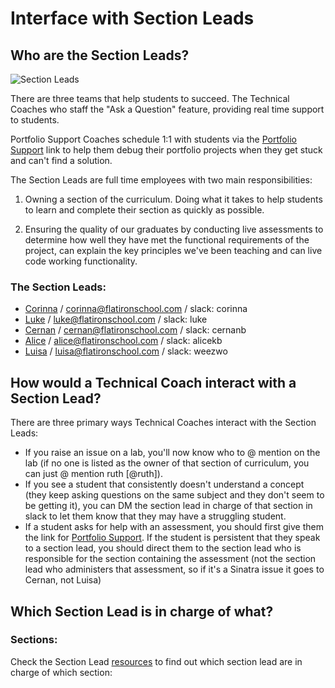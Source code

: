 # Interface with Section Leads

## Who are the Section Leads?

![Section Leads](http://i.giphy.com/QHE5gWI0QjqF2.gif "Section Leads")

There are three teams that help students to succeed. The Technical Coaches who staff the "Ask a Question" feature, providing real time support to students.

Portfolio Support Coaches schedule 1:1 with students via the [Portfolio Support](https://theflatironschool.typeform.com/to/UUhrc7) link to help them debug their portfolio projects when they get stuck and can't find a solution.

The Section Leads are full time employees with two main responsibilities:

1. Owning a section of the curriculum. Doing what it takes to help students to learn and complete their section as quickly as possible.

2. Ensuring the quality of our graduates by conducting live assessments to determine how well they have met the functional requirements of the project, can explain the key principles we've been teaching and can live code working functionality.

### The Section Leads:

 - [Corinna](http://learn.co/cjbrock) / [corinna@flatironschool.com](corinna@flatironschool.com) / slack: corinna
 - [Luke](http://learn.co/lukeghenco) / [luke@flatironschool.com](luke@flatironschool.com) / slack: luke
 - [Cernan](http://learn.co/cernanb) / [cernan@flatironschool.com](cernan@flatironschool.com) / slack: cernanb
 - [Alice](https://learn.co/Alicekb) / [alice@flatironschool.com](alice@flatironschool.com) / slack: alicekb
 - [Luisa](http://learn.co/weezwo) / [luisa@flatironschool.com](luisa@flatironschool.com) / slack: weezwo

## How would a Technical Coach interact with a Section Lead?

There are three primary ways Technical Coaches interact with the Section Leads:
 - If you raise an issue on a lab, you'll now know who to @ mention on the lab (if no one is listed as the owner of that section of curriculum, you can just @ mention ruth [@ruth]).
 - If you see a student that consistently doesn't understand a  concept (they keep asking questions on the same subject and they don't seem to be getting it), you can DM the section lead in charge of that section in slack to let them know that they may have a struggling student.
 - If a student asks for help with an assessment, you should first give them the link for [Portfolio Support](https://theflatironschool.typeform.com/to/UUhrc7). If the student is persistent that they speak to a section lead, you should direct them to the section lead who is responsible for the section containing the assessment (not the section lead who administers that assessment, so if it's a Sinatra issue it goes to Cernan, not Luisa)
 
## Which Section Lead is in charge of what?

### Sections:

Check the Section Lead [resources](https://github.com/flatiron-labs/learn-support/blob/master/learn-instructors.md) to find out which section lead are in charge of which section:

